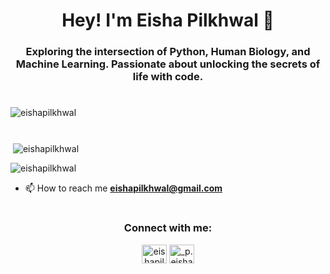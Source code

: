 # 
<h1 align="center">Hey! I'm Eisha Pilkhwal 🙌</h1>
<h3 align="center">Exploring the intersection of Python, Human Biology, and Machine Learning.
Passionate about unlocking the secrets of life with code.</h3>

# 
<p align="left"> <img src="https://komarev.com/ghpvc/?username=eishapilkhwal&label=Profile%20views&color=0e75b6&style=flat" alt="eishapilkhwal"
</p>

# 
<p>&nbsp;<img align="center" src="https://github-readme-stats.vercel.app/api?username=eishapilkhwal&show_icons=true&locale=en" alt="eishapilkhwal" /></p>
<p><img align="center" src="https://github-readme-streak-stats.herokuapp.com/?user=eishapilkhwal&" alt="eishapilkhwal" /></p>

- 📫 How to reach me **eishapilkhwal@gmail.com**

# 
<h3 align="center">Connect with me:</h3>
<p align="center">
<a href="https://www.linkedin.com/in/eishapilkhwal" target="blank"><img align="center" src="https://raw.githubusercontent.com/rahuldkjain/github-profile-readme-generator/master/src/images/icons/Social/linked-in-alt.svg" alt="eishapilkhwal" height="30" width="40" /></a>
<a href="https://instagram.com/_p.eisha_" target="blank"><img align="center" src="https://raw.githubusercontent.com/rahuldkjain/github-profile-readme-generator/master/src/images/icons/Social/instagram.svg" alt="_p.eisha_" height="30" width="40" /></a>
</p>
